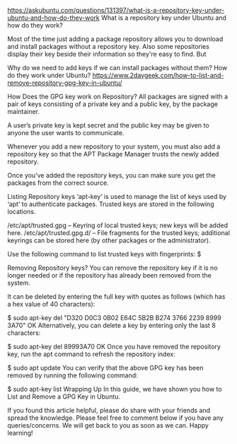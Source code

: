 https://askubuntu.com/questions/131397/what-is-a-repository-key-under-ubuntu-and-how-do-they-work
What is a repository key under Ubuntu and how do they work?


Most of the time just adding a package repository allows you to download and install packages without a repository key. Also some repositories display their key beside their information so they're easy to find. But

Why do we need to add keys if we can install packages without them?
How do they work under Ubuntu?
https://www.2daygeek.com/how-to-list-and-remove-repository-gpg-key-in-ubuntu/

How Does the GPG key work on Repository?
All packages are signed with a pair of keys consisting of a private key and a public key, by the package maintainer.

A user’s private key is kept secret and the public key may be given to anyone the user wants to communicate.

Whenever you add a new repository to your system, you must also add a repository key so that the APT Package Manager trusts the newly added repository.

Once you’ve added the repository keys, you can make sure you get the packages from the correct source.

Listing Repository keys
‘apt-key’ is used to manage the list of keys used by ‘apt’ to authenticate packages. Trusted keys are stored in the following locations.

/etc/apt/trusted.gpg – Keyring of local trusted keys; new keys will be added here.
/etc/apt/trusted.gpg.d/ – File fragments for the trusted keys; additional keyrings can be stored here (by other packages or the administrator).

Use the following command to list trusted keys with fingerprints:
$ 

Removing Repository keys?
You can remove the repository key if it is no longer needed or if the repository has already been removed from the system.

It can be deleted by entering the full key with quotes as follows (which has a hex value of 40 characters):

$ sudo apt-key del "D320 D0C3 0B02 E64C 5B2B B274 3766 2239 8999 3A70"
OK
Alternatively, you can delete a key by entering only the last 8 characters:

$ sudo apt-key del 89993A70
OK
Once you have removed the repository key, run the apt command to refresh the repository index:

$ sudo apt update
You can verify that the above GPG key has been removed by running the following command:

$ sudo apt-key list
Wrapping Up
In this guide, we have shown you how to List and Remove a GPG Key in Ubuntu.

If you found this article helpful, please do share with your friends and spread the knowledge. Please feel free to comment below if you have any queries/concerns. We will get back to you as soon as we can. Happy learning!

